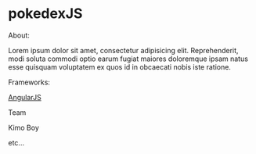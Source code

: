 pokedexJS
=========

About:

Lorem ipsum dolor sit amet, consectetur adipisicing elit. Reprehenderit, modi soluta commodi optio earum fugiat maiores doloremque ipsam natus esse quisquam voluptatem ex quos id in obcaecati nobis iste ratione.

Frameworks:

[AngularJS](http://#)

Team

Kimo
Boy

etc...



